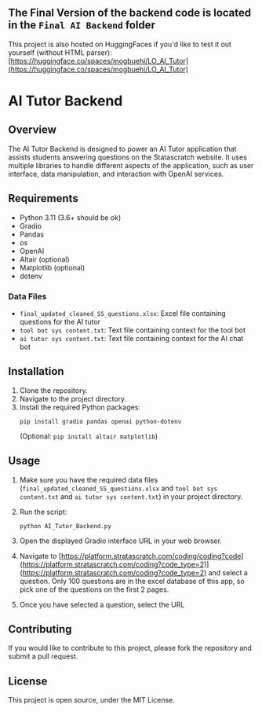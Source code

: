 ## The Final Version of the backend code is located in the `Final AI Backend` folder
This project is also hosted on HuggingFaces if you'd like to test it out yourself (without HTML parser): [https://huggingface.co/spaces/mogbuehi/LO_AI_Tutor](https://huggingface.co/spaces/mogbuehi/LO_AI_Tutor)

# AI Tutor Backend

## Overview
The AI Tutor Backend is designed to power an AI Tutor application that assists students answering questions on the Statascratch website. It uses multiple libraries to handle different aspects of the application, such as user interface, data manipulation, and interaction with OpenAI services.

## Requirements
- Python 3.11 (3.6+ should be ok)
- Gradio
- Pandas
- os
- OpenAI
- Altair (optional)
- Matplotlib (optional)
- dotenv

### Data Files
- `final_updated_cleaned_SS_questions.xlsx`: Excel file containing questions for the AI tutor
- `tool bot sys content.txt`: Text file containing context for the tool bot
- `ai tutor sys content.txt`: Text file containing context for the AI chat bot

## Installation

1. Clone the repository.
2. Navigate to the project directory.
3. Install the required Python packages:
    ```
    pip install gradio pandas openai python-dotenv
    ```
    (Optional: `pip install altair matplotlib`)

## Usage
1. Make sure you have the required data files (`final_updated_cleaned_SS_questions.xlsx` and `tool bot sys content.txt` and `ai tutor sys content.txt`) in your project directory.
2. Run the script:
    ```
    python AI_Tutor_Backend.py
    ```
3. Open the displayed Gradio interface URL in your web browser.

4. Navigate to [https://platform.stratascratch.com/coding/coding?code](https://platform.stratascratch.com/coding?code_type=2)](https://platform.stratascratch.com/coding?code_type=2) and select a question. Only 100 questions are in the excel database of this app, so pick one of the questions on the first 2 pages.

5. Once you have selected a question, select the URL 
## Contributing
If you would like to contribute to this project, please fork the repository and submit a pull request.

## License
This project is open source, under the MIT License.

